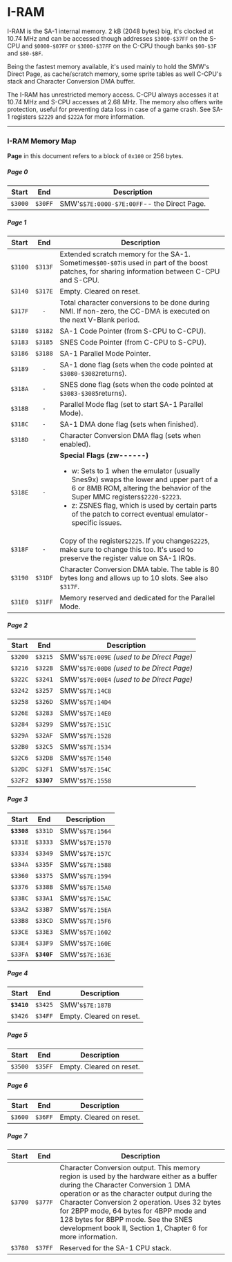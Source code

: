I-RAM
=====

I-RAM is the SA-1 internal memory. 2 kB (2048 bytes) big, it's clocked at 10.74 MHz and can be accessed though addresses `$3000-$37FF` on the S-CPU and `$0000-$07FF` or `$3000-$37FF` on the C-CPU
though banks `$00-$3F` and `$80-$BF`.

Being the fastest memory available, it's used mainly to hold the SMW's Direct Page,
as cache/scratch memory, some sprite tables as well C-CPU's stack and
Character Conversion DMA buffer.

The I-RAM has unrestricted memory access. C-CPU always accesses it at 10.74 MHz and S-CPU accesses at 2.68 MHz. The memory also offers write protection, useful for preventing data loss in case of a game crash. See SA-1 registers `$2229` and `$222A` for more information.

***

### I-RAM Memory Map

**Page** in this document refers to a block of `0x100` or 256 bytes.

##### Page 0
Start  |  End  | Description
:-----:|:-----:|-------------
`$3000`|`$30FF`| SMW's`$7E:0000-$7E:00FF`-- the Direct Page.

##### Page 1
Start  |  End  | Description
:-----:|:-----:|-------------
`$3100`|`$313F`| Extended scratch memory for the SA-1. Sometimes`$00-$07`is used in part of the boost patches, for sharing information between C-CPU and S-CPU.
`$3140`|`$317E`| Empty. Cleared on reset.
`$317F`|`-`    | Total character conversions to be done during NMI. If non-zero, the CC-DMA is executed on the next V-Blank period.
`$3180`|`$3182`| SA-1 Code Pointer (from S-CPU to C-CPU).
`$3183`|`$3185`| SNES Code Pointer (from C-CPU to S-CPU).
`$3186`|`$3188`| SA-1 Parallel Mode Pointer.
`$3189`|`-`    | SA-1 done flag (sets when the code pointed at `$3080-$3082`returns).
`$318A`|`-`    | SNES done flag (sets when the code pointed at `$3083-$3085`returns).
`$318B`|`-`    | Parallel Mode flag (set to start SA-1 Parallel Mode).
`$318C`|`-`    | SA-1 DMA done flag (sets when finished).
`$318D`|`-`    | Character Conversion DMA flag (sets when enabled).
`$318E`|`-`    | **Special Flags (zw------)** <ul><li>w: Sets to 1 when the emulator (usually Snes9x) swaps the lower and upper part of a 6 or 8MB ROM, altering the behavior of the Super MMC registers`$2220-$2223`.</li><li>z: ZSNES flag, which is used by certain parts of the patch to correct eventual emulator-specific issues.</li></ul>
`$318F`|`-`    | Copy of the register`$2225`. If you change`$2225`, make sure to change this too. It's used to preserve the register value on SA-1 IRQs.
`$3190`|`$31DF`| Character Conversion DMA table. The table is 80 bytes long and allows up to 10 slots. See also `$317F`.
`$31E0`|`$31FF`| Memory reserved and dedicated for the Parallel Mode.

##### Page 2
Start  |  End  | Description
:-----:|:-----:|-------------
`$3200`|`$3215`| SMW's`$7E:009E` *(used to be Direct Page)*
`$3216`|`$322B`| SMW's`$7E:00D8` *(used to be Direct Page)*
`$322C`|`$3241`| SMW's`$7E:00E4` *(used to be Direct Page)*
`$3242`|`$3257`| SMW's`$7E:14C8`
`$3258`|`$326D`| SMW's`$7E:14D4`
`$326E`|`$3283`| SMW's`$7E:14E0`
`$3284`|`$3299`| SMW's`$7E:151C`
`$329A`|`$32AF`| SMW's`$7E:1528`
`$32B0`|`$32C5`| SMW's`$7E:1534`
`$32C6`|`$32DB`| SMW's`$7E:1540`
`$32DC`|`$32F1`| SMW's`$7E:154C`
`$32F2`| **`$3307`** | SMW's`$7E:1558`

##### Page 3
Start  |  End  | Description
:-----:|:-----:|-------------
**`$3308`** |`$331D`| SMW's`$7E:1564`
`$331E`|`$3333`| SMW's`$7E:1570`
`$3334`|`$3349`| SMW's`$7E:157C`
`$334A`|`$335F`| SMW's`$7E:1588`
`$3360`|`$3375`| SMW's`$7E:1594`
`$3376`|`$338B`| SMW's`$7E:15A0`
`$338C`|`$33A1`| SMW's`$7E:15AC`
`$33A2`|`$33B7`| SMW's`$7E:15EA`
`$33B8`|`$33CD`| SMW's`$7E:15F6`
`$33CE`|`$33E3`| SMW's`$7E:1602`
`$33E4`|`$33F9`| SMW's`$7E:160E`
`$33FA`| **`$340F`** | SMW's`$7E:163E`

##### Page 4
Start  |  End  | Description
:-----:|:-----:|-------------
 **`$3410`** |`$3425`| SMW's`$7E:187B`
`$3426`|`$34FF`| Empty. Cleared on reset.

##### Page 5
Start  |  End  | Description
:-----:|:-----:|-------------
`$3500`|`$35FF`| Empty. Cleared on reset.

##### Page 6
Start  |  End  | Description
:-----:|:-----:|-------------
`$3600`|`$36FF`| Empty. Cleared on reset.

##### Page 7
Start  |  End  | Description
:-----:|:-----:|-------------
`$3700`|`$377F`| Character Conversion output. This memory region is used by the hardware either as a buffer during the Character Conversion 1 DMA operation or as the character output during the Character Conversion 2 operation. Uses 32 bytes for 2BPP mode, 64 bytes for 4BPP mode and 128 bytes for 8BPP mode. See the SNES development book II, Section 1, Chapter 6 for more information.
`$3780`|`$37FF`| Reserved for the SA-1 CPU stack.
